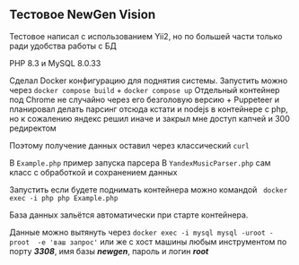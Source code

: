 Тестовое NewGen Vision
-

Тестовое написал с использованием Yii2, но по большей части только ради удобства работы с БД

PHP 8.3 и MySQL 8.0.33

Сделал Docker конфигурацию для поднятия системы. 
Запустить можно через ``docker compose build`` + ``docker compose up``
Отдельный контейнер под Chrome не случайно через его безголовую версию + Puppeteer и планировал делать парсинг отсюда кстати
и nodejs в контейнере с php, но к сожалению яндекс
решил иначе и закрыл мне доступ капчей и 300 редиректом 

Поэтому получение данных оставил через классический ``curl``

В ``Example.php`` пример запуска парсера
В ``YandexMusicParser.php`` сам класс с обработкой и сохранением данных

Запустить если будете поднимать контейнера можно командой ``` docker exec -i php php Example.php```

База данных зальётся автоматически при старте контейнера.

Данные можно вытянуть через ``docker exec -i mysql mysql -uroot -proot  -e 'ваш запрос'`` или же с хост машины любым инструментом
по порту ***3308***, имя базы ***newgen***, пароль и логин ***root***